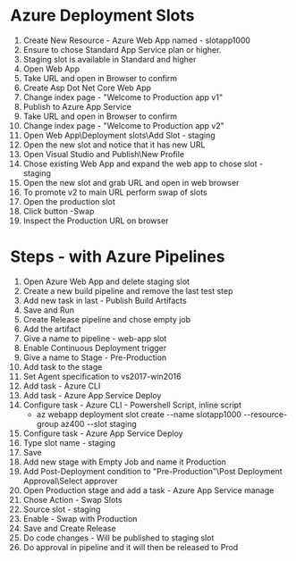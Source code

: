 # Azure Deployment Slots

1. Create New Resource - Azure Web App named - slotapp1000
1. Ensure to chose Standard App Service plan or higher.
1. Staging slot is available in Standard and higher
1. Open Web App
1. Take URL and open in Browser to confirm
1. Create Asp Dot Net Core Web App
1. Change index page - "Welcome to Production app v1"
1. Publish to Azure App Service
1. Take URL and open in Browser to confirm
1. Change index page - "Welcome to Production app v2"
1. Open Web App\Deployment slots\Add Slot - staging
1. Open the new slot and notice that it has new URL
1. Open Visual Studio and Publish\New Profile
1. Chose existing Web App and expand the web app to chose slot - staging
1. Open the new slot and grab URL and open in web browser
1. To promote v2 to main URL perform swap of slots
1. Open the production slot
1. Click button -Swap
1. Inspect the Production URL on browser


# Steps - with Azure Pipelines
1. Open Azure Web App and delete staging slot
1. Create a new build pipeline and remove the last test step
1. Add new task in last - Publish Build Artifacts
1. Save and Run
1. Create Release pipeline and chose empty job
1. Add the artifact
1. Give a name to pipeline - web-app slot
1. Enable Continuous Deployment trigger
1. Give a name to Stage - Pre-Production
1. Add task to the stage
1. Set Agent specification to vs2017-win2016
1. Add task - Azure CLI
1. Add task - Azure App Service Deploy
1. Configure task - Azure CLI - Powershell Script, inline script
    - az webapp deployment slot create --name slotapp1000 --resource-group az400 --slot staging
1. Configure task - Azure App Service Deploy
1. Type slot name - staging
1. Save
1. Add new stage with Empty Job and name it Production
1. Add Post-Deployment condition to "Pre-Production"\Post Deployment Approval\Select approver
1. Open Production stage and add a task - Azure App Service manage
1. Chose Action - Swap Slots
1. Source slot - staging
1. Enable - Swap with Production
1. Save and Create Release
1. Do code changes - Will be published to staging slot
1. Do approval in pipeline and it will then be released to Prod
